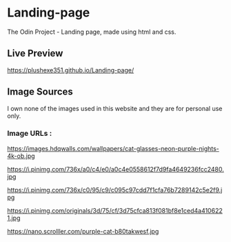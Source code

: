 # Landing-page
  
The Odin Project - Landing page,
made using html and css. 
## Live Preview

https://plushexe351.github.io/Landing-page/

## Image Sources

I own none of the images used in this website and they are for personal use only. 

### Image URLs :

https://images.hdqwalls.com/wallpapers/cat-glasses-neon-purple-nights-4k-ob.jpg

https://i.pinimg.com/736x/a0/c4/e0/a0c4e0558612f7d9fa4649236fcc2480.jpg

https://i.pinimg.com/736x/c0/95/c9/c095c97cdd7f1cfa76b7289142c5e2f9.jpg

https://i.pinimg.com/originals/3d/75/cf/3d75cfca813f081bf8e1ced4a4106221.jpg

https://nano.scrolller.com/purple-cat-b80takwesf.jpg